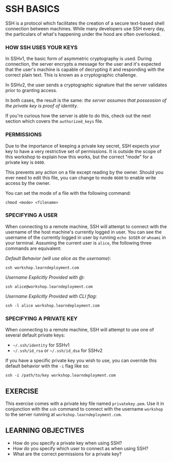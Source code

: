 # SSH BASICS

SSH is a protocol which facilitates the creation of a secure text-based shell
connection between machines. While many developers use SSH every day, the
particulars of what's happening under the hood are often overlooked.

### HOW SSH USES YOUR KEYS

In SSHv1, the basic form of asymmetric cryptography is used. During connection,
the server encrypts a message for the user and it's expected that the user's
machine is capable of decrypting it and responding with the correct plain text.
This is known as a cryptographic challenge.

In SSHv2, the user sends a cryptographic signature that the server validates
prior to granting access.

In both cases, the result is the same: *the server assumes that possession of
the private key is proof of identity*.

If you're curious how the server is able to do this, check out the next section
which covers the `authorized_keys` file.

### PERMISSIONS

Due to the importance of keeping a private key secret, SSH expects your key to
have a very restrictive set of permissions. It is outside the scope of this
workshop to explain how this works, but the correct "mode" for a private key
is `0400`.

This prevents any action on a file except reading by the owner. Should you ever
need to edit this file, you can change to mode `0600` to enable write access by
the owner.

You can set the mode of a file with the following command:

```
chmod <mode> <filename>
```

### SPECIFYING A USER

When connecting to a remote machine, SSH will attempt to connect with the
username of the host machine's currently logged in user. You can see the
username of the currently logged in user by running `echo $USER` or `whoami`
in your terminal. Assuming the current user is `alice`, the following three
commands are equivalent:

*Default Behavior (will use alice as the username)*:
```
ssh workshop.learndeployment.com
```

*Username Explicitly Provided with @*:
```
ssh alice@workshop.learndeployment.com
```

*Username Explicitly Provided with CLI flag*:
```
ssh -l alice workshop.learndeployment.com
```

### SPECIFYING A PRIVATE KEY

When connecting to a remote machine, SSH will attempt to use one of several
default private keys:

- `~/.ssh/identity` for SSHv1
- `~/.ssh/id_rsa` or `~/.ssh/id_dsa` for SSHv2

If you have a specific private key you wish to use, you can override this
default behavior with the `-i` flag like so:

```
ssh -i /path/to/key workshop.learndeployment.com
```

## EXERCISE

This exercise comes with a private key file named `privatekey.pem`. Use it in
conjunction with the `ssh` command to connect with the username `workshop` to
the server running at `workshop.learndeployment.com`.

## LEARNING OBJECTIVES

- How do you specify a private key when using SSH?
- How do you specify which user to connect as when using SSH?
- What are the correct permissions for a private key?
